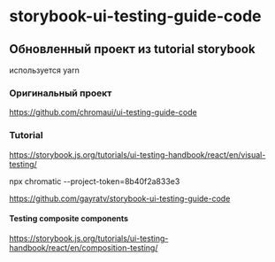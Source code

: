 # storybook-ui-testing-guide-code

## Обновленный проект из tutorial storybook
используется yarn

### Оригинальный проект
https://github.com/chromaui/ui-testing-guide-code

### Tutorial
https://storybook.js.org/tutorials/ui-testing-handbook/react/en/visual-testing/



npx chromatic --project-token=8b40f2a833e3



https://github.com/gayratv/storybook-ui-testing-guide-code

#### Testing composite components
https://storybook.js.org/tutorials/ui-testing-handbook/react/en/composition-testing/
